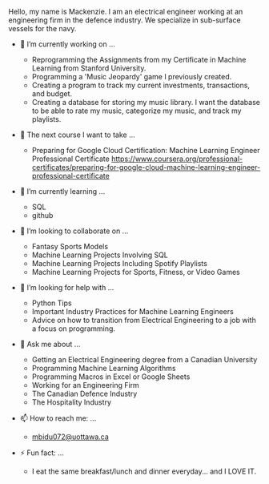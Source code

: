 Hello, my name is Mackenzie. I am an electrical engineer working at an engineering firm in the defence industry. We specialize in sub-surface vessels for the navy.

- 🔭 I’m currently working on ... 
    - Reprogramming the Assignments from my Certificate in Machine Learning from Stanford University.
    - Programming a 'Music Jeopardy' game I previously created.
    - Creating a program to track my current investments, transactions, and budget.
    - Creating a database for storing my music library. I want the database to be able to rate my music, categorize my music, and track my playlists.

- 🌱 The next course I want to take ...
    - Preparing for Google Cloud Certification: Machine Learning Engineer Professional Certificate
      https://www.coursera.org/professional-certificates/preparing-for-google-cloud-machine-learning-engineer-professional-certificate

- 🌱 I’m currently learning ... 
    - SQL
    - github

- 👯 I’m looking to collaborate on ... 
    - Fantasy Sports Models
    - Machine Learning Projects Involving SQL
    - Machine Learning Projects Including Spotify Playlists
    - Machine Learning Projects for Sports, Fitness, or Video Games

- 🤔 I’m looking for help with ... 
    - Python Tips
    - Important Industry Practices for Machine Learning Engineers
    - Advice on how to transition from Electrical Engineering to a job with a focus on programming.

- 💬 Ask me about ... 
    - Getting an Electrical Engineering degree from a Canadian University
    - Programming Machine Learning Algorithms
    - Programming Macros in Excel or Google Sheets
    - Working for an Engineering Firm
    - The Canadian Defence Industry
    - The Hospitality Industry

- 📫 How to reach me: ... 
    - mbidu072@uottawa.ca

- ⚡ Fun fact: ... 
    - I eat the same breakfast/lunch and dinner everyday... and I LOVE IT.

